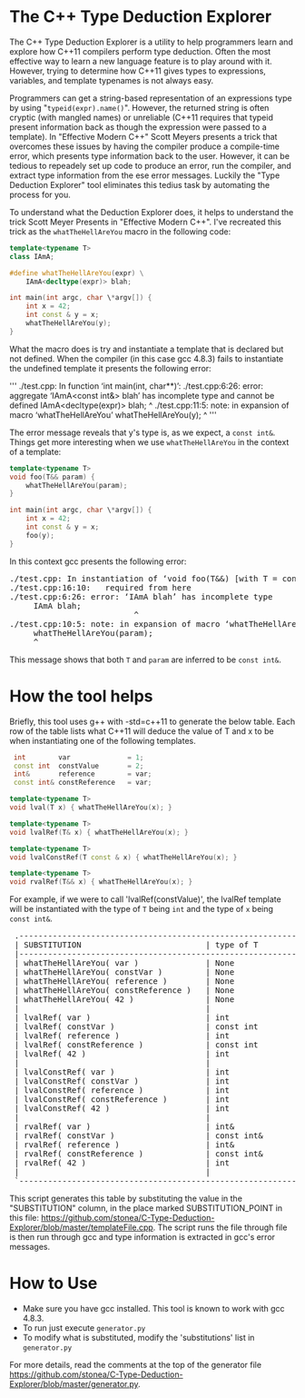 # The C++ Type Deduction Explorer
The C++ Type Deduction Explorer is a utility to help programmers learn and
explore how C++11 compilers perform type deduction.  Often the most effective
way to learn a new language feature is to play around with it.  However, trying
to determine how C++11 gives types to expressions, variables, and template
typenames is not always easy.

Programmers can get a string-based representation of an expressions type by
using "`typeid(expr).name()`".  However, the returned string is often cryptic
(with mangled names) or unreliable (C++11 requires that typeid present
information back as though the expression were passed to a template).  In
"Effective Modern C++" Scott Meyers presents a trick that overcomes these
issues by having the compiler produce a compile-time error, which presents type
information back to the user.  However, it can be tedious to repeadely set up
code to produce an error, run the compiler, and extract type information from
the ese error messages.  Luckily the "Type Deduction Explorer" tool eliminates
this tedius task by automating the process for you.

To understand what the Deduction Explorer does, it helps to understand the
trick Scott Meyer Presents in "Effective Modern C++".  I've recreated this
trick as the `whatTheHellAreYou` macro in the following code:

``` c++
template<typename T>
class IAmA;

#define whatTheHellAreYou(expr) \
    IAmA<decltype(expr)> blah;

int main(int argc, char \*argv[]) {
    int x = 42;
    int const & y = x;
    whatTheHellAreYou(y);
}
```

What the macro does is try and instantiate a template that is declared but not
defined.  When the compiler (in this case gcc 4.8.3) fails to instantiate the
undefined template it presents the following error:

'''
./test.cpp: In function ‘int main(int, char\*\*)’:
./test.cpp:6:26: error: aggregate ‘IAmA<const int&> blah’ has incomplete type and cannot be defined
     IAmA<decltype(expr)> blah;
                          ^
./test.cpp:11:5: note: in expansion of macro ‘whatTheHellAreYou’
     whatTheHellAreYou(y);
     ^
'''

The error message reveals that y's type is, as we
expect, a `const int&`.  Things get more interesting when we use
`whatTheHellAreYou` in the context of a template:

``` c++
template<typename T>
void foo(T&& param) {
    whatTheHellAreYou(param);
}

int main(int argc, char \*argv[]) {
    int x = 42;
    int const & y = x;
    foo(y);
}
```

In this context gcc presents the following error:

<pre>
./test.cpp: In instantiation of ‘void foo(T&&) [with T = const int&]’:
./test.cpp:16:10:   required from here
./test.cpp:6:26: error: ‘IAmA<const int&> blah’ has incomplete type
     IAmA<decltype(expr)> blah;
                          ^
./test.cpp:10:5: note: in expansion of macro ‘whatTheHellAreYou’
     whatTheHellAreYou(param);
     ^
</pre>

This message shows that both `T` and `param` are inferred to be `const int&`.

# How the tool helps

Briefly, this tool uses g++ with -std=c++11 to generate the below table.  Each
row of the table lists what C++11 will deduce the value of T and x to be when
instantiating one of the following templates.  

``` c++
 int        var              = 1;
 const int  constValue       = 2;
 int&       reference        = var;
 const int& constReference   = var;

template<typename T>
void lval(T x) { whatTheHellAreYou(x); }

template<typename T>
void lvalRef(T& x) { whatTheHellAreYou(x); }

template<typename T>
void lvalConstRef(T const & x) { whatTheHellAreYou(x); }

template<typename T>
void rvalRef(T&& x) { whatTheHellAreYou(x); }
```

For example, if we were to call 'lvalRef(constValue)',  the lvalRef template will be instantiated with the type of `T` being `int` and the type of `x` being `const int&`.

<pre>
 .---------------------------------------------------------------------------------------------------------,
 | SUBSTITUTION                          | type of T                      | type of expr                   |
 |---------------------------------------------------------------------------------------------------------|
 | whatTheHellAreYou( var )              | None                           | int                            |
 | whatTheHellAreYou( constVar )         | None                           | const int                      |
 | whatTheHellAreYou( reference )        | None                           | int&                           |
 | whatTheHellAreYou( constReference )   | None                           | const int&                     |
 | whatTheHellAreYou( 42 )               | None                           | int                            |
 |                                       |                                |                                |
 | lvalRef( var )                        | int                            | int&                           |
 | lvalRef( constVar )                   | const int                      | const int&                     |
 | lvalRef( reference )                  | int                            | int&                           |
 | lvalRef( constReference )             | const int                      | const int&                     |
 | lvalRef( 42 )                         | int                            | int&                           |
 |                                       |                                |                                |
 | lvalConstRef( var )                   | int                            | const int&                     |
 | lvalConstRef( constVar )              | int                            | const int&                     |
 | lvalConstRef( reference )             | int                            | const int&                     |
 | lvalConstRef( constReference )        | int                            | const int&                     |
 | lvalConstRef( 42 )                    | int                            | const int&                     |
 |                                       |                                |                                |
 | rvalRef( var )                        | int&                           | int&                           |
 | rvalRef( constVar )                   | const int&                     | const int&                     |
 | rvalRef( reference )                  | int&                           | int&                           |
 | rvalRef( constReference )             | const int&                     | const int&                     |
 | rvalRef( 42 )                         | int                            | int&&                          |
 |                                       |                                |                                |
 `---------------------------------------------------------------------------------------------------------'
</pre>
 
This script generates this table by substituting the value in the "SUBSTITUTION" column, in the place marked SUBSTITUTION_POINT in this file: <https://github.com/stonea/C-Type-Deduction-Explorer/blob/master/templateFile.cpp>.  The script runs the file through file is then run through gcc and type information is extracted in gcc's error messages.

# How to Use

* Make sure you have gcc installed.  This tool is known to work with gcc 4.8.3.
* To run just execute `generator.py`
* To modify what is substituted, modify the 'substitutions' list in `generator.py`

For more details, read the comments at the top of the generator file <https://github.com/stonea/C-Type-Deduction-Explorer/blob/master/generator.py>.
